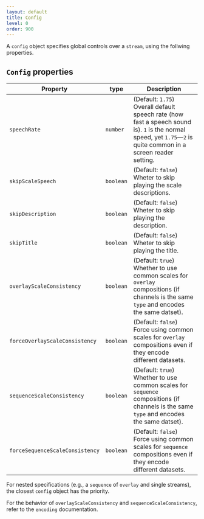 ```yaml
---
layout: default
title: Config
level: 0
order: 900
---
```


A `config` object specifies global controls over a `stream`, using the follwing properties.

## `Config` properties

| Property | type | Description |
| -------- | ---- | ----------- |
| `speechRate` | `number` | (Default: `1.75`) Overall default speech rate (how fast a speech sound is). `1` is the normal speed, yet `1.75`—`2` is quite common in a screen reader setting. |
| `skipScaleSpeech` | `boolean` | (Default: `false`) Wheter to skip playing the scale descriptions. |
| `skipDescription` | `boolean` | (Default: `false`) Wheter to skip playing the description. |
| `skipTitle` | `boolean` | (Default: `false`) Wheter to skip playing the title. |
| `overlayScaleConsistency` | `boolean` | (Default: `true`) Whether to use common scales for `overlay` compositions (if channels is the same `type` and encodes the same datset). |
| `forceOverlayScaleConsistency` | `boolean` | (Default: `false`) Force using common scales for `overlay` compositions even if they encode different datasets. |
| `sequenceScaleConsistency` | `boolean` | (Default: `true`) Whether to use common scales for `sequence` compositions (if channels is the same `type` and encodes the same datset). |
| `forceSequenceScaleConsistency` | `boolean` | (Default: `false`) Force using common scales for `sequence` compositions even if they encode different datasets. |

For nested specifications (e.g., a `sequence` of `overlay` and single streams),
the closest `config` object has the priority.

For the behavior of `overlayScaleConsistency` and `sequenceScaleConsistency`,
refer to the `encoding` documentation.